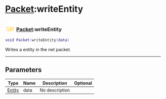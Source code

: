 # [Packet](../packet/README.md):writeEntity

### <img src="../../.gitbook/assets/shared.png" width="32" height="32" /> [Packet](../packet/README.md):writeEntity

```lua
void Packet:writeEntity(data)
```

Writes a entity in the net packet.<br>

-----------------
## Parameters

| Type   | Name | Description | Optional |
| ------ | ---- | ----------- | -------: |
| [Entity](../entity/README.md) | data | No description |  |
